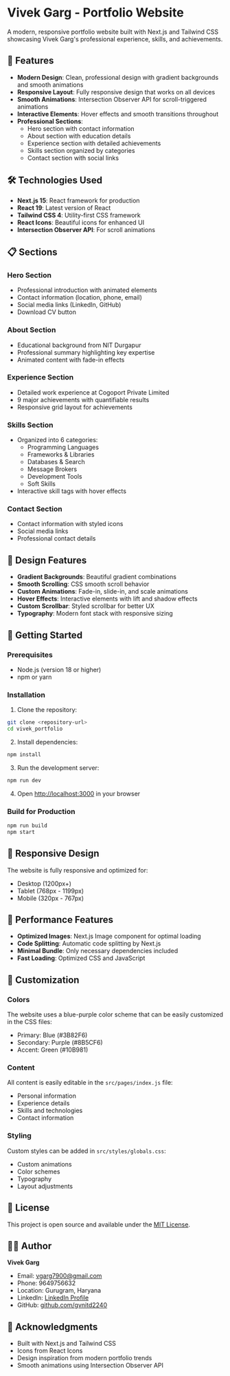 # Vivek Garg - Portfolio Website

A modern, responsive portfolio website built with Next.js and Tailwind CSS showcasing Vivek Garg's professional experience, skills, and achievements.

## 🚀 Features

- **Modern Design**: Clean, professional design with gradient backgrounds and smooth animations
- **Responsive Layout**: Fully responsive design that works on all devices
- **Smooth Animations**: Intersection Observer API for scroll-triggered animations
- **Interactive Elements**: Hover effects and smooth transitions throughout
- **Professional Sections**: 
  - Hero section with contact information
  - About section with education details
  - Experience section with detailed achievements
  - Skills section organized by categories
  - Contact section with social links

## 🛠️ Technologies Used

- **Next.js 15**: React framework for production
- **React 19**: Latest version of React
- **Tailwind CSS 4**: Utility-first CSS framework
- **React Icons**: Beautiful icons for enhanced UI
- **Intersection Observer API**: For scroll animations

## 📋 Sections

### Hero Section
- Professional introduction with animated elements
- Contact information (location, phone, email)
- Social media links (LinkedIn, GitHub)
- Download CV button

### About Section
- Educational background from NIT Durgapur
- Professional summary highlighting key expertise
- Animated content with fade-in effects

### Experience Section
- Detailed work experience at Cogoport Private Limited
- 9 major achievements with quantifiable results
- Responsive grid layout for achievements

### Skills Section
- Organized into 6 categories:
  - Programming Languages
  - Frameworks & Libraries
  - Databases & Search
  - Message Brokers
  - Development Tools
  - Soft Skills
- Interactive skill tags with hover effects

### Contact Section
- Contact information with styled icons
- Social media links
- Professional contact details

## 🎨 Design Features

- **Gradient Backgrounds**: Beautiful gradient combinations
- **Smooth Scrolling**: CSS smooth scroll behavior
- **Custom Animations**: Fade-in, slide-in, and scale animations
- **Hover Effects**: Interactive elements with lift and shadow effects
- **Custom Scrollbar**: Styled scrollbar for better UX
- **Typography**: Modern font stack with responsive sizing

## 🚀 Getting Started

### Prerequisites
- Node.js (version 18 or higher)
- npm or yarn

### Installation

1. Clone the repository:
```bash
git clone <repository-url>
cd vivek_portfolio
```

2. Install dependencies:
```bash
npm install
```

3. Run the development server:
```bash
npm run dev
```

4. Open [http://localhost:3000](http://localhost:3000) in your browser

### Build for Production

```bash
npm run build
npm start
```

## 📱 Responsive Design

The website is fully responsive and optimized for:
- Desktop (1200px+)
- Tablet (768px - 1199px)
- Mobile (320px - 767px)

## 🎯 Performance Features

- **Optimized Images**: Next.js Image component for optimal loading
- **Code Splitting**: Automatic code splitting by Next.js
- **Minimal Bundle**: Only necessary dependencies included
- **Fast Loading**: Optimized CSS and JavaScript

## 🔧 Customization

### Colors
The website uses a blue-purple color scheme that can be easily customized in the CSS files:
- Primary: Blue (#3B82F6)
- Secondary: Purple (#8B5CF6)
- Accent: Green (#10B981)

### Content
All content is easily editable in the `src/pages/index.js` file:
- Personal information
- Experience details
- Skills and technologies
- Contact information

### Styling
Custom styles can be added in `src/styles/globals.css`:
- Custom animations
- Color schemes
- Typography
- Layout adjustments

## 📄 License

This project is open source and available under the [MIT License](LICENSE).

## 👨‍💻 Author

**Vivek Garg**
- Email: vgarg7900@gmail.com
- Phone: 9649756632
- Location: Gurugram, Haryana
- LinkedIn: [LinkedIn Profile](https://linkedin.com)
- GitHub: [github.com/gvnitd2240](https://github.com/gvnitd2240)

## 🙏 Acknowledgments

- Built with Next.js and Tailwind CSS
- Icons from React Icons
- Design inspiration from modern portfolio trends
- Smooth animations using Intersection Observer API 